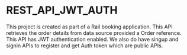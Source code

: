 # REST_API_JWT_AUTH
This project is created as part of a Rail booking application.
This API retrieves the order details from data source provided a Order reference. This API has JWT authentication enabled.
We also do have singup and signin APIs to register and get Auth token which are public APIs.
